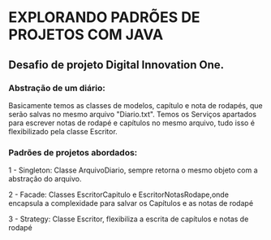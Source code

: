 # EXPLORANDO PADRÕES DE PROJETOS COM JAVA
## Desafio de projeto Digital Innovation One.

### Abstração de um diário: 

Basicamente temos as classes de modelos, capítulo e nota de rodapés, que serão salvas no mesmo arquivo "Diario.txt". Temos os Serviços apartados para escrever notas de rodapé e capítulos no mesmo arquivo, tudo isso é flexibilizado pela classe Escritor.

### Padrões de projetos abordados:

1 - Singleton: Classe ArquivoDiario, sempre retorna o mesmo objeto com a abstração do arquivo.

2 - Facade: Classes EscritorCapitulo e EscritorNotasRodape,onde encapsula a complexidade para salvar os Capítulos e as notas de rodapé

3 - Strategy: Classe Escritor, flexibiliza a escrita de capítulos e notas de rodapé